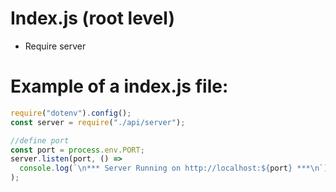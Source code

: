 # Index.js (root level)

- Require server

# Example of a index.js file:

```javascript
require("dotenv").config();
const server = require("./api/server");

//define port
const port = process.env.PORT;
server.listen(port, () =>
  console.log(`\n*** Server Running on http://localhost:${port} ***\n`)
);
```
